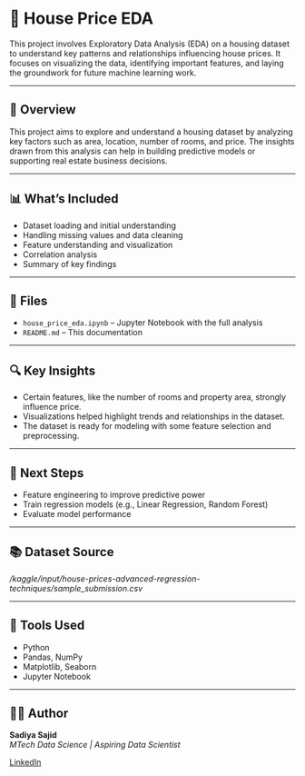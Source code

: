  # 🏡 House Price EDA

This project involves Exploratory Data Analysis (EDA) on a housing dataset to understand key patterns and relationships influencing house prices. It focuses on visualizing the data, identifying important features, and laying the groundwork for future machine learning work.

---

## 📌 Overview

This project aims to explore and understand a housing dataset by analyzing key factors such as area, location, number of rooms, and price. The insights drawn from this analysis can help in building predictive models or supporting real estate business decisions.

---

## 📊 What’s Included

- Dataset loading and initial understanding
- Handling missing values and data cleaning
- Feature understanding and visualization
- Correlation analysis
- Summary of key findings

---

## 📁 Files

- `house_price_eda.ipynb` – Jupyter Notebook with the full analysis
- `README.md` – This documentation


---

## 🔍 Key Insights

- Certain features, like the number of rooms and property area, strongly influence price.
- Visualizations helped highlight trends and relationships in the dataset.
- The dataset is ready for modeling with some feature selection and preprocessing.

---

## 🚀 Next Steps

- Feature engineering to improve predictive power
- Train regression models (e.g., Linear Regression, Random Forest)
- Evaluate model performance

---

## 📚 Dataset Source

*/kaggle/input/house-prices-advanced-regression-techniques/sample_submission.csv*

---

## 🧰 Tools Used

- Python
- Pandas, NumPy
- Matplotlib, Seaborn
- Jupyter Notebook

---

## 👩‍💻 Author

**Sadiya Sajid**  
*MTech Data Science | Aspiring Data Scientist*

[LinkedIn](https://www.linkedin.com/in/sadiyasajid/) 
